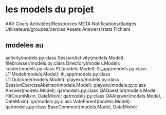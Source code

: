 
# les models du projet

AAV
Cours
Activitées/Ressources
META
Notifications/Badges
Utilisateurs/groupes/cercles
Assets
Answers/stats
Fichiers




## modeles au 


activity/models.py:class SessionActivity(models.Model):
filebrowser/models.py:class Directory(models.Model):
loader/models.py:class PL(models.Model):
lti_app/models.py:class LTIModel(models.Model):
lti_app/models.py:class LTIOutcome(models.Model):
playexo/models.py:class SessionExerciseAbstract(models.Model):
playexo/models.py:class Answer(models.Model):
qa/models.py:class QAQuestion(models.Model, HitCountMixin, DateMixin):
qa/models.py:class QAAnswer(models.Model, DateMixin):
qa/models.py:class VoteParent(models.Model):
qa/models.py:class BaseComment(models.Model, DateMixin):
